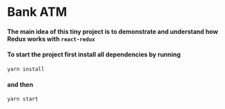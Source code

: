 # Bank ATM

#### The main idea of this tiny project is to demonstrate and understand  how Redux works with ```react-redux```

#### To start the project first install all dependencies by running
```
yarn install
```
#### and then

```
yarn start
```